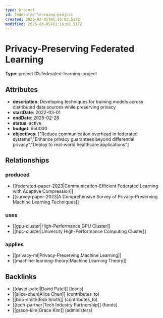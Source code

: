 ```yaml
---
type: project
id: federated-learning-project
created: 2025-03-05T01:16:02.517Z
modified: 2025-03-05T01:16:02.517Z
---
```


# Privacy-Preserving Federated Learning

**Type**: project
**ID**: federated-learning-project

## Attributes

- **description**: Developing techniques for training models across distributed data sources while preserving privacy
- **startDate**: 2022-03-01
- **endDate**: 2025-02-28
- **status**: active
- **budget**: 650000
- **objectives**: ["Reduce communication overhead in federated systems","Enhance privacy guarantees beyond differential privacy","Deploy to real-world healthcare applications"]

## Relationships

### produced

- [[federated-paper-2023|Communication-Efficient Federated Learning with Adaptive Compression]]
- [[survey-paper-2023|A Comprehensive Survey of Privacy-Preserving Machine Learning Techniques]]

### uses

- [[gpu-cluster|High-Performance GPU Cluster]]
- [[hpc-cluster|University High-Performance Computing Cluster]]

### applies

- [[privacy-ml|Privacy-Preserving Machine Learning]]
- [[machine-learning-theory|Machine Learning Theory]]

## Backlinks

- [[david-patel|David Patel]] (leads)
- [[alice-chen|Alice Chen]] (contributes_to)
- [[bob-smith|Bob Smith]] (contributes_to)
- [[tech-partner|Tech Industry Partnership]] (funds)
- [[grace-kim|Grace Kim]] (administers)

